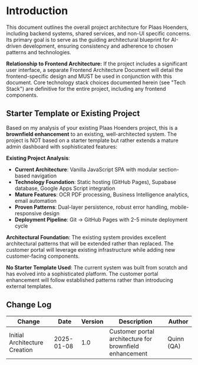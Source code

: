 # Introduction

This document outlines the overall project architecture for Plaas Hoenders, including backend systems, shared services, and non-UI specific concerns. Its primary goal is to serve as the guiding architectural blueprint for AI-driven development, ensuring consistency and adherence to chosen patterns and technologies.

**Relationship to Frontend Architecture:**
If the project includes a significant user interface, a separate Frontend Architecture Document will detail the frontend-specific design and MUST be used in conjunction with this document. Core technology stack choices documented herein (see "Tech Stack") are definitive for the entire project, including any frontend components.

## Starter Template or Existing Project

Based on my analysis of your existing Plaas Hoenders project, this is a **brownfield enhancement** to an existing, well-architected system. The project is NOT based on a starter template but rather extends a mature admin dashboard with sophisticated features:

**Existing Project Analysis**:
- **Current Architecture**: Vanilla JavaScript SPA with modular section-based navigation
- **Technology Foundation**: Static hosting (GitHub Pages), Supabase database, Google Apps Script integration
- **Mature Features**: OCR PDF processing, Business Intelligence analytics, email automation
- **Proven Patterns**: Dual-layer persistence, robust error handling, mobile-responsive design
- **Deployment Pipeline**: Git → GitHub Pages with 2-5 minute deployment cycle

**Architectural Foundation**: The existing system provides excellent architectural patterns that will be extended rather than replaced. The customer portal will leverage existing infrastructure while adding new customer-facing components.

**No Starter Template Used**: The current system was built from scratch and has evolved into a sophisticated platform. The customer portal enhancement will follow established patterns rather than introducing external templates.

## Change Log

| Change | Date | Version | Description | Author |
|--------|------|---------|-------------|---------|
| Initial Architecture Creation | 2025-01-08 | 1.0 | Customer portal architecture for brownfield enhancement | Quinn (QA) |
